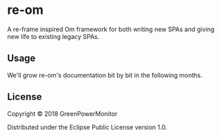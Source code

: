 # re-om

A re-frame inspired Om framework for both writing new SPAs
and giving new life to existing legacy SPAs.

## Usage

We'll grow re-om's documentation bit by bit in the following months.

## License

Copyright © 2018 GreenPowerMonitor

Distributed under the Eclipse Public License version 1.0.
